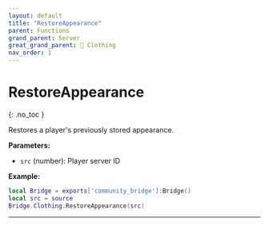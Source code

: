 ```yaml
---
layout: default
title: "RestoreAppearance"
parent: Functions
grand_parent: Server
great_grand_parent: 👔 Clothing
nav_order: 1
---
```


# RestoreAppearance
{: .no_toc }

Restores a player's previously stored appearance.

**Parameters:**
- `src` (number): Player server ID

**Example:**
```lua
local Bridge = exports['community_bridge']:Bridge()
local src = source
Bridge.Clothing.RestoreAppearance(src)
```

---